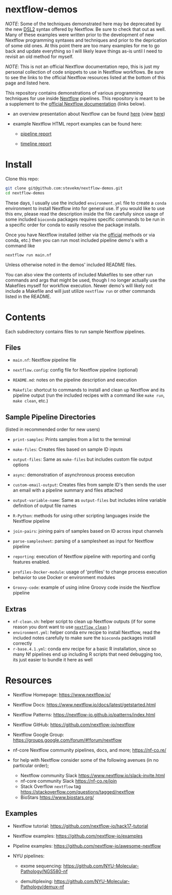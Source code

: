 # nextflow-demos

*NOTE*: Some of the techniques demonstrated here may be deprecated by the new [DSL2](https://www.nextflow.io/docs/latest/dsl2.html) syntax offered by Nextflow. Be sure to check that out as well. Many of these examples were written prior to the development of new Nextflow programming syntaxes and techniques and prior to the deprication of some old ones. At this point there are too many examples for me to go back and update everything so I will likely leave things as-is until I need to revisit an old method for myself.

*NOTE*: This is not an official Nextflow documentation repo, this is just my personal collection of code snippets to use in Nextflow workflows. Be sure to see the links to the official Nextflow resources listed at the bottom of this page and listed here.

This repository contains demonstrations of various programming techniques for use inside [Nextflow](https://www.nextflow.io/) pipelines. This repository is meant to be a supplement to the [official Nextflow documentation](https://www.nextflow.io/docs/latest/getstarted.html) (links below).

- an overview presentation about Nextflow can be found [here](https://github.com/stevekm/nextflow-demos/blob/docs/docs/Nextflow_presentation.pdf) (view [here](https://docs.google.com/viewer?url=https://raw.githubusercontent.com/stevekm/nextflow-demos/docs/docs/Nextflow_presentation.pdf))

- example Nextflow HTML report examples can be found here:

    - [pipeline report](https://htmlpreview.github.io/?https://github.com/stevekm/nextflow-demos/blob/report-output/reporting/nextflow-report.html)

    - [timeline report](https://htmlpreview.github.io/?https://github.com/stevekm/nextflow-demos/blob/report-output/reporting/timeline-report.html)

# Install

Clone this repo:

```bash
git clone git@github.com:stevekm/nextflow-demos.git
cd nextflow-demos
```

These days, I usually use the included `environment.yml` file to create a `conda` environment to install Nextflow into for general use. If you would like to use this env, please read the description inside the file carefully since usage of some included `bioconda` packages requires specific commands to be run in a specific order for conda to easily resolve the package installs.

Once you have Nextflow installed (either via the [official](https://www.nextflow.io/) methods or via conda, etc.) then you can run most included pipeline demo's with a command like

```
nextflow run main.nf
```

Unless otherwise noted in the demos' included README files. 

You can also view the contents of included Makefiles to see other run commands and args that might be used, though I no longer actually use the Makefiles myself for workflow execution. Newer demo's will likely not include a Makefile and will just utilize `nextflow run` or other commands listed in the README.

# Contents

Each subdirectory contains files to run sample Nextflow pipelines.

## Files

- `main.nf`: Nextflow pipeline file

- `nextflow.config`: config file for Nextflow pipeline (optional)

- `README.md`: notes on the pipeline description and execution 

- `Makefile`: shortcut to commands to install and clean up Nextflow and its pipeline output (run the included recipes with a command like `make run`, `make clean`, etc.)

## Sample Pipeline Directories

(listed in recommended order for new users)

- `print-samples`: Prints samples from a list to the terminal

- `make-files`: Creates files based on sample ID inputs

- `output-files`: Same as `make-files` but includes custom file output options

- `async`: demonstration of asynchronous process execution

- `custom-email-output`: Creates files from sample ID's then sends the user an email with a pipeline summary and files attached

- `output-variable-name`: Same as `output-files` but includes inline variable definition of output file names

- `R-Python`: methods for using other scripting languages inside the Nextflow pipeline

- `join-pairs`: joining pairs of samples based on ID across input channels

- `parse-samplesheet`: parsing of a samplesheet as input for Nextflow pipeline

- `reporting`: execution of Nextflow pipeline with reporting and config features enabled.

- `profiles-Docker-module`: usage of 'profiles' to change process execution behavior to use Docker or environment modules

- `Groovy-code`: example of using inline Groovy code inside the Nextflow pipeline

## Extras

- `nf-clean.sh`: helper script to clean up Nextflow outputs (if for some reason you dont want to use [`nextflow clean`](https://www.nextflow.io/docs/latest/cli.html#clean) )
- `environment.yml`: helper conda env recipe to install Nextflow, read the included notes carefully to make sure the `bioconda` packages install correctly
- `r-base.4.1.yml`: conda env recipe for a basic R installation, since so many Nf pipelines end up including R scripts that need debugging too, its just easier to bundle it here as well

# Resources

- Nextflow Homepage: https://www.nextflow.io/

- Nextflow Docs: https://www.nextflow.io/docs/latest/getstarted.html

- Nextflow Patterns: https://nextflow-io.github.io/patterns/index.html

- Nextflow GitHub: https://github.com/nextflow-io/nextflow

- Nextflow Google Group: https://groups.google.com/forum/#!forum/nextflow

- nf-core Nextflow community pipelines, docs, and more; https://nf-co.re/ 

- for help with Nextflow consider some of the following avenues (in no particular order);
  - Nextflow community Slack https://www.nextflow.io/slack-invite.html
  - nf-core community Slack https://nf-co.re/join
  - Stack Overflow `nextflow` tag https://stackoverflow.com/questions/tagged/nextflow
  - BioStars https://www.biostars.org/

## Examples

- Nextflow tutorial: https://github.com/nextflow-io/hack17-tutorial

- Nextflow examples: https://github.com/nextflow-io/examples

- Pipeline examples: https://github.com/nextflow-io/awesome-nextflow

- NYU pipelines:

    - exome sequencing: https://github.com/NYU-Molecular-Pathology/NGS580-nf

    - demultiplexing: https://github.com/NYU-Molecular-Pathology/demux-nf
